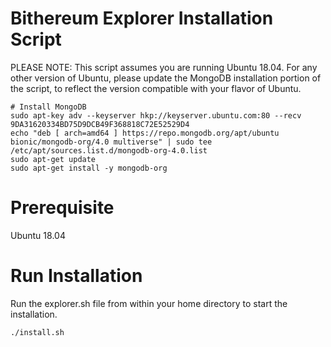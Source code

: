 # Bithereum Explorer Installation Script

PLEASE NOTE: This script assumes you are running Ubuntu 18.04. For any other version of Ubuntu, please update the MongoDB installation portion of the script, to reflect the version compatible with your flavor of Ubuntu.

```
# Install MongoDB
sudo apt-key adv --keyserver hkp://keyserver.ubuntu.com:80 --recv 9DA31620334BD75D9DCB49F368818C72E52529D4
echo "deb [ arch=amd64 ] https://repo.mongodb.org/apt/ubuntu bionic/mongodb-org/4.0 multiverse" | sudo tee /etc/apt/sources.list.d/mongodb-org-4.0.list
sudo apt-get update
sudo apt-get install -y mongodb-org
```

# Prerequisite
Ubuntu 18.04

# Run Installation
Run the explorer.sh file from within your home directory to start the installation.

```
./install.sh
```
